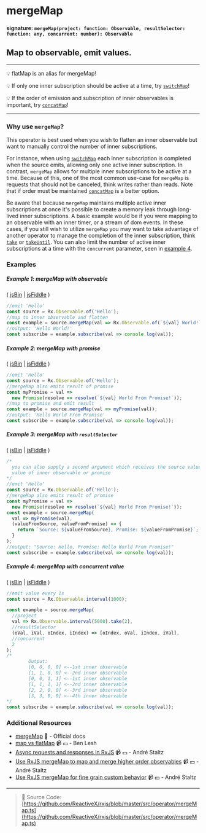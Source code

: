# mergeMap

#### signature: `mergeMap(project: function: Observable, resultSelector: function: any, concurrent: number): Observable`

## Map to observable, emit values.

---

:bulb: flatMap is an alias for mergeMap!

:bulb: If only one inner subscription should be active at a time, try
[`switchMap`](switchmap.md)!

:bulb: If the order of emission and subscription of inner observables is
important, try [`concatMap`](concatmap.md)!

---

### Why use `mergeMap`?

This operator is best used when you wish to flatten an inner observable but want to manually control the number of inner subscriptions. 

For instance, when using [`switchMap`](switchmap.md) each inner subscription is completed when the source emits, allowing only one active inner subscription. In contrast, `mergeMap` allows for multiple inner subscriptions to be active at a time. Because of this, one of the most common use-case for `mergeMap` is requests that should not be canceled, think writes rather than reads. Note that if order must be maintained [`concatMap`](concatmap.md) is a better option.

Be aware that because `mergeMap` maintains multiple active inner subscriptions at once it's possible to create a memory leak through long-lived inner subscriptions. A basic example would be if you were mapping to an observable with an inner timer, or a stream of dom events. In these cases, if you still wish to utilize `mergeMap` you may want to take advantage of another operator to manage the completion of the inner subscription, think [`take`](../filtering/take.md) or [`takeUntil`](../filtering/takeuntil.md). You can also limit the number of active inner subscriptions at a time with the `concurrent` parameter, seen in [example 4](#example-4-mergemap-with-concurrent-value).


### Examples

##### Example 1: mergeMap with observable

( [jsBin](http://jsbin.com/mojurubana/1/edit?js,console) |
[jsFiddle](https://jsfiddle.net/btroncone/41awjgda/) )

```js
//emit 'Hello'
const source = Rx.Observable.of('Hello');
//map to inner observable and flatten
const example = source.mergeMap(val => Rx.Observable.of(`${val} World!`));
//output: 'Hello World!'
const subscribe = example.subscribe(val => console.log(val));
```

##### Example 2: mergeMap with promise

( [jsBin](http://jsbin.com/vuhecorana/1/edit?js,console) |
[jsFiddle](https://jsfiddle.net/btroncone/o9kxpvsv/) )

```js
//emit 'Hello'
const source = Rx.Observable.of('Hello');
//mergeMap also emits result of promise
const myPromise = val =>
  new Promise(resolve => resolve(`${val} World From Promise!`));
//map to promise and emit result
const example = source.mergeMap(val => myPromise(val));
//output: 'Hello World From Promise'
const subscribe = example.subscribe(val => console.log(val));
```

##### Example 3: mergeMap with `resultSelector`

( [jsBin](http://jsbin.com/wajokocage/1/edit?js,console) |
[jsFiddle](https://jsfiddle.net/btroncone/zu9a6vr4/) )

```js
/*
  you can also supply a second argument which receives the source value and emitted
  value of inner observable or promise
*/
//emit 'Hello'
const source = Rx.Observable.of('Hello');
//mergeMap also emits result of promise
const myPromise = val =>
  new Promise(resolve => resolve(`${val} World From Promise!`));
const example = source.mergeMap(
  val => myPromise(val),
  (valueFromSource, valueFromPromise) => {
    return `Source: ${valueFromSource}, Promise: ${valueFromPromise}`;
  }
);
//output: "Source: Hello, Promise: Hello World From Promise!"
const subscribe = example.subscribe(val => console.log(val));
```

##### Example 4: mergeMap with concurrent value

( [jsBin](http://jsbin.com/qaqucuwise/1/edit?js,console) |
[jsFiddle](https://jsfiddle.net/btroncone/2rmLxpyz/) )

```js
//emit value every 1s
const source = Rx.Observable.interval(1000);

const example = source.mergeMap(
  //project
  val => Rx.Observable.interval(5000).take(2),
  //resultSelector
  (oVal, iVal, oIndex, iIndex) => [oIndex, oVal, iIndex, iVal],
  //concurrent
  2
);
/*
		Output:
		[0, 0, 0, 0] <--1st inner observable
		[1, 1, 0, 0] <--2nd inner observable
		[0, 0, 1, 1] <--1st inner observable
		[1, 1, 1, 1] <--2nd inner observable
		[2, 2, 0, 0] <--3rd inner observable
		[3, 3, 0, 0] <--4th inner observable
*/
const subscribe = example.subscribe(val => console.log(val));
```

### Additional Resources

* [mergeMap](http://reactivex.io/rxjs/class/es6/Observable.js~Observable.html#instance-method-mergeMap)
  :newspaper: - Official docs
* [map vs flatMap](https://egghead.io/lessons/rxjs-rxjs-map-vs-flatmap)
  :video_camera: :dollar: - Ben Lesh
* [Async requests and responses in RxJS](https://egghead.io/lessons/rxjs-04-reactive-programming-async-requests-and-responses-in-rxjs)
  :video_camera: :dollar: - André Staltz
* [Use RxJS mergeMap to map and merge higher order observables](https://egghead.io/lessons/rxjs-use-rxjs-mergemap-to-map-and-merge-high-order-observables?course=use-higher-order-observables-in-rxjs-effectively)
  :video_camera: :dollar: - André Staltz
* [Use RxJS mergeMap for fine grain custom behavior](https://egghead.io/lessons/rxjs-use-rxjs-mergemap-for-fine-grain-custom-behavior?course=use-higher-order-observables-in-rxjs-effectively)
  :video_camera: :dollar: - André Staltz

---

> :file_folder: Source Code:
> [https://github.com/ReactiveX/rxjs/blob/master/src/operator/mergeMap.ts](https://github.com/ReactiveX/rxjs/blob/master/src/operator/mergeMap.ts)
